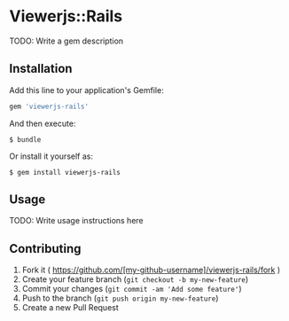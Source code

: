 # Viewerjs::Rails

TODO: Write a gem description

## Installation

Add this line to your application's Gemfile:

```ruby
gem 'viewerjs-rails'
```

And then execute:

    $ bundle

Or install it yourself as:

    $ gem install viewerjs-rails

## Usage

TODO: Write usage instructions here

## Contributing

1. Fork it ( https://github.com/[my-github-username]/viewerjs-rails/fork )
2. Create your feature branch (`git checkout -b my-new-feature`)
3. Commit your changes (`git commit -am 'Add some feature'`)
4. Push to the branch (`git push origin my-new-feature`)
5. Create a new Pull Request

